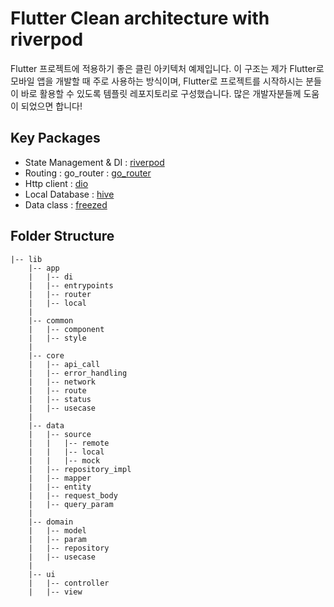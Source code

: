 # Flutter Clean architecture with riverpod
Flutter 프로젝트에 적용하기 좋은 클린 아키텍처 예제입니다.
이 구조는 제가 Flutter로 모바일 앱을 개발할 때 주로 사용하는 방식이며,
Flutter로 프로젝트를 시작하시는 분들이 바로 활용할 수 있도록 템플릿 레포지토리로 구성했습니다.
많은 개발자분들께 도움이 되었으면 합니다!

## Key Packages
- State Management & DI : [riverpod](https://pub.dev/packages/riverpod)   
- Routing : go_router : [go_router](https://pub.dev/packages/go_router)   
- Http client : [dio](https://pub.dev/packages/dio)   
- Local Database : [hive](https://pub.dev/packages/hive)   
- Data class : [freezed](https://pub.dev/packages/freezed)   

## Folder Structure
```shell
|-- lib
    |-- app
    |   |-- di
    |   |-- entrypoints
    |   |-- router
    |   |-- local
    |
    |-- common
    |   |-- component
    |   |-- style
    |
    |-- core
    |   |-- api_call
    |   |-- error_handling
    |   |-- network
    |   |-- route
    |   |-- status
    |   |-- usecase       
    |        
    |-- data
    |   |-- source
    |   |   |-- remote
    |   |   |-- local
    |   |   |-- mock
    |   |-- repository_impl
    |   |-- mapper
    |   |-- entity
    |   |-- request_body
    |   |-- query_param
    |   
    |-- domain
    |   |-- model
    |   |-- param
    |   |-- repository
    |   |-- usecase
    |
    |-- ui
    |   |-- controller
    |   |-- view
  
```
